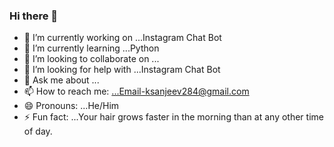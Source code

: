 ### Hi there 👋

- 🔭 I’m currently working on ...Instagram Chat Bot
- 🌱 I’m currently learning ...Python
- 👯 I’m looking to collaborate on ...
- 🤔 I’m looking for help with ...Instagram Chat Bot
- 💬 Ask me about ...
- 📫 How to reach me: ...Email-ksanjeev284@gmail.com
- 😄 Pronouns: ...He/Him
- ⚡ Fun fact: ...Your hair grows faster in the morning than at any other time of day.
